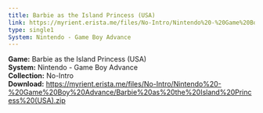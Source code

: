 ```yaml
---
title: Barbie as the Island Princess (USA)
link: https://myrient.erista.me/files/No-Intro/Nintendo%20-%20Game%20Boy%20Advance/Barbie%20as%20the%20Island%20Princess%20(USA).zip
type: single1
System: Nintendo - Game Boy Advance
---
```

<b>Game:</b> Barbie as the Island Princess (USA)<br>
<b>System:</b> Nintendo - Game Boy Advance<br>
<b>Collection:</b> No-Intro<br>
<b>Download:</b> https://myrient.erista.me/files/No-Intro/Nintendo%20-%20Game%20Boy%20Advance/Barbie%20as%20the%20Island%20Princess%20(USA).zip
